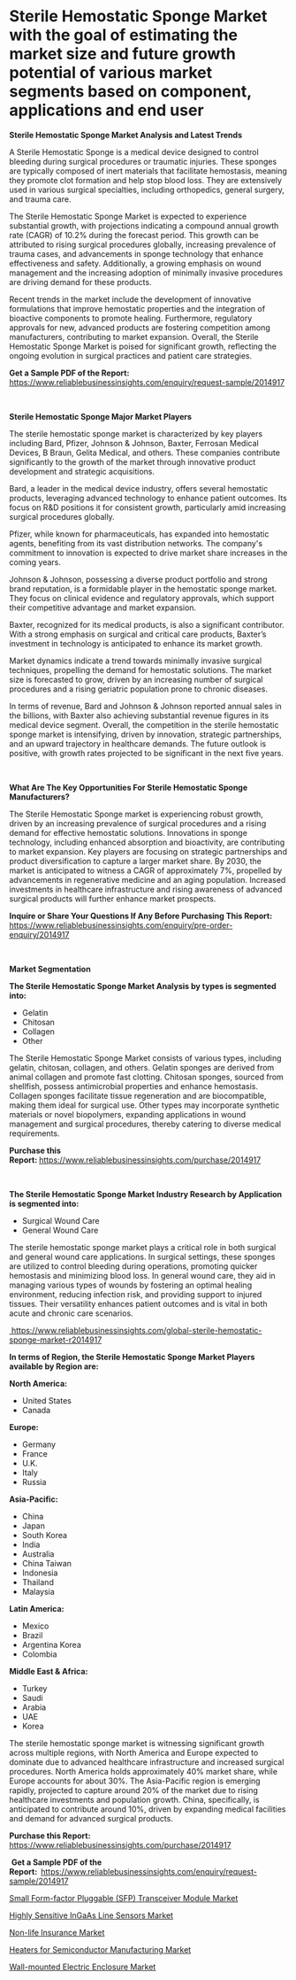 <p><h1>Sterile Hemostatic Sponge Market with the goal of estimating the market size and future growth potential of various market segments based on component, applications and end user</h1></p><p><strong>Sterile Hemostatic Sponge Market Analysis and Latest Trends</strong></p>
<p><p>A Sterile Hemostatic Sponge is a medical device designed to control bleeding during surgical procedures or traumatic injuries. These sponges are typically composed of inert materials that facilitate hemostasis, meaning they promote clot formation and help stop blood loss. They are extensively used in various surgical specialties, including orthopedics, general surgery, and trauma care.</p><p>The Sterile Hemostatic Sponge Market is expected to experience substantial growth, with projections indicating a compound annual growth rate (CAGR) of 10.2% during the forecast period. This growth can be attributed to rising surgical procedures globally, increasing prevalence of trauma cases, and advancements in sponge technology that enhance effectiveness and safety. Additionally, a growing emphasis on wound management and the increasing adoption of minimally invasive procedures are driving demand for these products. </p><p>Recent trends in the market include the development of innovative formulations that improve hemostatic properties and the integration of bioactive components to promote healing. Furthermore, regulatory approvals for new, advanced products are fostering competition among manufacturers, contributing to market expansion. Overall, the Sterile Hemostatic Sponge Market is poised for significant growth, reflecting the ongoing evolution in surgical practices and patient care strategies.</p></p>
<p><strong>Get a Sample PDF of the Report:&nbsp;</strong> <a href="https://www.reliablebusinessinsights.com/enquiry/request-sample/2014917?utm_campaign=39&utm_medium=2&utm_source=Github&utm_content=ia&utm_term=27102024&utm_id=sterile-hemostatic-sponge">https://www.reliablebusinessinsights.com/enquiry/request-sample/2014917</a></p>
<p>&nbsp;</p>
<p><strong>Sterile Hemostatic Sponge Major Market Players</strong></p>
<p><p>The sterile hemostatic sponge market is characterized by key players including Bard, Pfizer, Johnson & Johnson, Baxter, Ferrosan Medical Devices, B Braun, Gelita Medical, and others. These companies contribute significantly to the growth of the market through innovative product development and strategic acquisitions.</p><p>Bard, a leader in the medical device industry, offers several hemostatic products, leveraging advanced technology to enhance patient outcomes. Its focus on R&D positions it for consistent growth, particularly amid increasing surgical procedures globally.</p><p>Pfizer, while known for pharmaceuticals, has expanded into hemostatic agents, benefiting from its vast distribution networks. The company's commitment to innovation is expected to drive market share increases in the coming years.</p><p>Johnson & Johnson, possessing a diverse product portfolio and strong brand reputation, is a formidable player in the hemostatic sponge market. They focus on clinical evidence and regulatory approvals, which support their competitive advantage and market expansion.</p><p>Baxter, recognized for its medical products, is also a significant contributor. With a strong emphasis on surgical and critical care products, Baxter’s investment in technology is anticipated to enhance its market growth.</p><p>Market dynamics indicate a trend towards minimally invasive surgical techniques, propelling the demand for hemostatic solutions. The market size is forecasted to grow, driven by an increasing number of surgical procedures and a rising geriatric population prone to chronic diseases.</p><p>In terms of revenue, Bard and Johnson & Johnson reported annual sales in the billions, with Baxter also achieving substantial revenue figures in its medical device segment. Overall, the competition in the sterile hemostatic sponge market is intensifying, driven by innovation, strategic partnerships, and an upward trajectory in healthcare demands. The future outlook is positive, with growth rates projected to be significant in the next five years.</p></p>
<p>&nbsp;</p>
<p><strong>What Are The Key Opportunities For Sterile Hemostatic Sponge Manufacturers?</strong></p>
<p><p>The Sterile Hemostatic Sponge market is experiencing robust growth, driven by an increasing prevalence of surgical procedures and a rising demand for effective hemostatic solutions. Innovations in sponge technology, including enhanced absorption and bioactivity, are contributing to market expansion. Key players are focusing on strategic partnerships and product diversification to capture a larger market share. By 2030, the market is anticipated to witness a CAGR of approximately 7%, propelled by advancements in regenerative medicine and an aging population. Increased investments in healthcare infrastructure and rising awareness of advanced surgical products will further enhance market prospects.</p></p>
<p><strong>Inquire or Share Your Questions If Any Before Purchasing This Report:</strong> <a href="https://www.reliablebusinessinsights.com/enquiry/pre-order-enquiry/2014917?utm_campaign=39&utm_medium=2&utm_source=Github&utm_content=ia&utm_term=27102024&utm_id=sterile-hemostatic-sponge">https://www.reliablebusinessinsights.com/enquiry/pre-order-enquiry/2014917</a></p>
<p>&nbsp;</p>
<p><strong>Market Segmentation</strong></p>
<p><strong>The Sterile Hemostatic Sponge Market Analysis by types is segmented into:</strong></p>
<p><ul><li>Gelatin</li><li>Chitosan</li><li>Collagen</li><li>Other</li></ul></p>
<p><p>The Sterile Hemostatic Sponge Market consists of various types, including gelatin, chitosan, collagen, and others. Gelatin sponges are derived from animal collagen and promote fast clotting. Chitosan sponges, sourced from shellfish, possess antimicrobial properties and enhance hemostasis. Collagen sponges facilitate tissue regeneration and are biocompatible, making them ideal for surgical use. Other types may incorporate synthetic materials or novel biopolymers, expanding applications in wound management and surgical procedures, thereby catering to diverse medical requirements.</p></p>
<p><strong>Purchase this Report:&nbsp;</strong><a href="https://www.reliablebusinessinsights.com/purchase/2014917?utm_campaign=39&utm_medium=2&utm_source=Github&utm_content=ia&utm_term=27102024&utm_id=sterile-hemostatic-sponge">https://www.reliablebusinessinsights.com/purchase/2014917</a></p>
<p>&nbsp;</p>
<p><strong>The Sterile Hemostatic Sponge Market Industry Research by Application is segmented into:</strong></p>
<p><ul><li>Surgical Wound Care</li><li>General Wound Care</li></ul></p>
<p><p>The sterile hemostatic sponge market plays a critical role in both surgical and general wound care applications. In surgical settings, these sponges are utilized to control bleeding during operations, promoting quicker hemostasis and minimizing blood loss. In general wound care, they aid in managing various types of wounds by fostering an optimal healing environment, reducing infection risk, and providing support to injured tissues. Their versatility enhances patient outcomes and is vital in both acute and chronic care scenarios.</p></p>
<p><a href="https://www.reliablebusinessinsights.com/global-sterile-hemostatic-sponge-market-r2014917?utm_campaign=39&utm_medium=2&utm_source=Github&utm_content=ia&utm_term=27102024&utm_id=sterile-hemostatic-sponge">&nbsp;https://www.reliablebusinessinsights.com/global-sterile-hemostatic-sponge-market-r2014917</a></p>
<p><strong>In terms of Region, the Sterile Hemostatic Sponge Market Players available by Region are:</strong></p>
<p>
    <p> <strong> North America: </strong>
        <ul>
            <li>United States</li>
            <li>Canada</li>
        </ul>
        </p> 
    <p> <strong> Europe: </strong>
        <ul>
            <li>Germany</li>
            <li>France</li>
            <li>U.K.</li>
            <li>Italy</li>
            <li>Russia</li>
        </ul>
        </p> 
    <p> <strong> Asia-Pacific: </strong>
        <ul>
            <li>China</li>
            <li>Japan</li>
            <li>South Korea</li>
            <li>India</li>
            <li>Australia</li>
            <li>China Taiwan</li>
            <li>Indonesia</li>
            <li>Thailand</li>
            <li>Malaysia</li>
        </ul>
        </p> 
    <p> <strong> Latin America: </strong>
        <ul>
            <li>Mexico</li>
            <li>Brazil</li>
            <li>Argentina Korea</li>
            <li>Colombia</li>
        </ul>
        </p> 
    <p> <strong> Middle East & Africa: </strong>
        <ul>
            <li>Turkey</li>
            <li>Saudi</li>
            <li>Arabia</li>
            <li>UAE</li>
            <li>Korea</li>
        </ul>
    </p>
    </p>
<p><p>The sterile hemostatic sponge market is witnessing significant growth across multiple regions, with North America and Europe expected to dominate due to advanced healthcare infrastructure and increased surgical procedures. North America holds approximately 40% market share, while Europe accounts for about 30%. The Asia-Pacific region is emerging rapidly, projected to capture around 20% of the market due to rising healthcare investments and population growth. China, specifically, is anticipated to contribute around 10%, driven by expanding medical facilities and demand for advanced surgical products.</p></p>
<p><strong>Purchase this Report: </strong><a href="https://www.reliablebusinessinsights.com/purchase/2014917?utm_campaign=39&utm_medium=2&utm_source=Github&utm_content=ia&utm_term=27102024&utm_id=sterile-hemostatic-sponge">https://www.reliablebusinessinsights.com/purchase/2014917</a></p>
<p>&nbsp;<strong>Get a Sample PDF of the Report:&nbsp;&nbsp;</strong><a href="https://www.reliablebusinessinsights.com/enquiry/request-sample/2014917?utm_campaign=39&utm_medium=2&utm_source=Github&utm_content=ia&utm_term=27102024&utm_id=sterile-hemostatic-sponge">https://www.reliablebusinessinsights.com/enquiry/request-sample/2014917</a></p>
<p><strong></strong></p>
<p><p><a href="https://issuu.com/reportprime-2/docs/small-form-factor-pluggable-sfp-tra_496bd0527c384a?utm_campaign=39&utm_medium=2&utm_source=Github&utm_content=ia&utm_term=27102024&utm_id=sterile-hemostatic-sponge">Small Form-factor Pluggable (SFP) Transceiver Module Market</a></p><p><a href="https://github.com/mac1evjen/Market-Research-Report-List-1/blob/main/highly-sensitive-ingaas-line-sensors-market.md?utm_campaign=39&utm_medium=2&utm_source=Github&utm_content=ia&utm_term=27102024&utm_id=sterile-hemostatic-sponge">Highly Sensitive InGaAs Line Sensors Market</a></p><p><a href="https://www.linkedin.com/pulse/trends-global-non-life-insurance-market-forecast-analysis-428ve?utm_campaign=39&utm_medium=2&utm_source=Github&utm_content=ia&utm_term=27102024&utm_id=sterile-hemostatic-sponge">Non-life Insurance Market</a></p><p><a href="https://issuu.com/reportprime-2/docs/heaters-for-semiconductor-manufactu_87f707c6189e18?utm_campaign=39&utm_medium=2&utm_source=Github&utm_content=ia&utm_term=27102024&utm_id=sterile-hemostatic-sponge">Heaters for Semiconductor Manufacturing Market</a></p><p><a href="https://www.linkedin.com/pulse/global-wall-mounted-electric-enclosure-market-trends-analysis-9vnhe?utm_campaign=39&utm_medium=2&utm_source=Github&utm_content=ia&utm_term=27102024&utm_id=sterile-hemostatic-sponge">Wall-mounted Electric Enclosure Market</a></p></p>